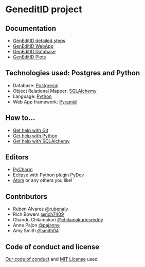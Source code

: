 # GeneditID project

## Documentation

- [GenEditID detailed steps](https://geneditid.github.io/manual.html)
- [GenEditID WebApp](docs/webapp.md)
- [GenEditID Database](docs/database.md)
- [GenEditID Plots](docs/plots.md)


## Technologies used: Postgres and Python

- Database: [Postgresql](https://www.postgresql.org/)
- Object Relational Mapper: [SQLAlchemy](https://www.sqlalchemy.org/)
- Language: [Python](https://www.python.org/)
- Web App framework: [Pyramid](https://trypyramid.com/)


## How to...

- [Get help with Git](help-git.md)
- [Get help with Python](help-python.md)
- [Get help with SQLAlchemy](help-sqlalchemy.md)


## Editors

- [PyCharm](https://www.jetbrains.com/pycharm/)
- [Eclipse](http://www.eclipse.org/) with Python plugin [PyDev](http://www.pydev.org/)
- [Atom](https://atom.io/) or any others you like!

## Contributors

- Ruben Alvarez [@rubenalv](https://github.com/rubenalv)
- Rich Bowers [@rich7409](https://github.com/rich7409)
- Chandu Chilamakuri [@chilamakuricsreddy](https://github.com/chilamakuricsreddy)
- Anne Pajon [@pajanne](https://github.com/pajanne)
- Amy Smith [@smith04](https://github.com/smith04)


## Code of conduct and license

[Our code of conduct](CODE_OF_CONDUCT.md) and [MIT License](LICENSE) used
